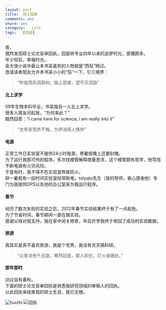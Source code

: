 ```yaml
---
layout:	post
title:	硕士回眸
comments: yes
share: yes
category:	Life
tags:	[总结]
---
```


夜，  
偶然发现硕士论文盲审回执，回首转专业四年以来的追梦时光，感慨颇多。  
年少轻狂，幸福时光。  
金大侠小说中最让本书呆喜欢的人物就是“西狂”杨过。  
恳请读者朋友允许本书呆小小的“狂”一下，引三境界：


> “昨夜西风凋碧树。独上高楼，望尽天涯路”

#### 北上求学

09年生物本科毕业，书呆独自一人北上求学。  
很多人朋友问起我，“为何来此？”  
黯然回答：“i came here for science, i am really into it”

> “衣带渐宽终不悔，为伊消得人憔悴”

#### 电源

正常工作日实验室不提供24小时电源，寒暑假晚上还要封楼。  
为了运行我那可怜的程序，多次找楼管解释商量恳求，这个楼管颇有哲学，他笃信不断电源有火灾风险。   
于是有时，我不得不在实验室熬夜防火。  
研一暑假有一段时间实验室经常断电，tolyqto先生（我的导师，衷心感谢他）专门为我提供DPS以及他的办公室来为我运行程序。

#### 春节

经历了数次失败的实验之后，2012年春节实验结果终于有了一点起色。  
为了节省时间，春节期间一直在做实验。  
感谢父母对我支持，我在家中闭关修炼，年后开学我终于带回了成功的实验数据。

#### 旅游

我其实是真不喜欢旅游，我是个宅男，我没有天天搞科研。  

>“众里寻他千百度，蓦然回首，那人却在，灯火阑珊处。”

#### 那年那时

功过自有春秋。  
下面的硕士论文盲审回执是熟悉我研究领域的审稿人的回执。  
以此回执来结束我的硕士生涯，我已无憾。

![huizhi](http://i.imgur.com/VVaxy1p.jpg)
![回执](http://i.imgur.com/BeZ4L80.jpg)





